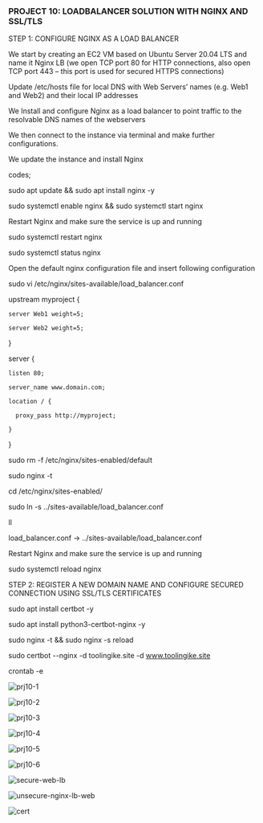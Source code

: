 ### PROJECT 10: LOADBALANCER SOLUTION WITH NGINX AND SSL/TLS

STEP 1: CONFIGURE NGINX AS A LOAD BALANCER

We start by creating an EC2 VM based on Ubuntu Server 20.04 LTS and name it Nginx LB (we open TCP port 80 for HTTP connections, also open TCP port 443 – this port is used for secured HTTPS connections)

Update /etc/hosts file for local DNS with Web Servers’ names (e.g. Web1 and Web2) and their local IP addresses

We Install and configure Nginx as a load balancer to point traffic to the resolvable DNS names of the webservers

We then connect to the instance via terminal and make further configurations.

We update the instance and install Nginx

codes;

sudo apt update && sudo apt install nginx -y

sudo systemctl enable nginx && sudo systemctl start nginx


Restart Nginx and make sure the service is up and running

sudo systemctl restart nginx

sudo systemctl status nginx

Open the default nginx configuration file and insert following configuration

sudo vi /etc/nginx/sites-available/load_balancer.conf

 upstream myproject {
 
    server Web1 weight=5;
    
    server Web2 weight=5;
    
  }

server {

    listen 80;
    
    server_name www.domain.com;
    
    location / {
    
      proxy_pass http://myproject;
      
    }
    
  }

 sudo rm -f /etc/nginx/sites-enabled/default
 
sudo nginx -t

cd /etc/nginx/sites-enabled/

sudo ln -s ../sites-available/load_balancer.conf

ll

load_balancer.conf -> ../sites-available/load_balancer.conf

Restart Nginx and make sure the service is up and running

sudo systemctl reload nginx

STEP 2: REGISTER A NEW DOMAIN NAME AND CONFIGURE SECURED CONNECTION USING SSL/TLS CERTIFICATES

sudo apt install certbot -y

sudo apt install python3-certbot-nginx -y

sudo nginx -t && sudo nginx -s reload

sudo certbot --nginx -d toolingike.site -d www.toolingike.site

crontab -e

![prj10-1](https://github.com/iwenameni/darey.io-pbl/assets/111616140/ba9ca869-23d0-4fc9-bf6b-638e6e4c3c08)

![prj10-2](https://github.com/iwenameni/darey.io-pbl/assets/111616140/da9debcb-0ac2-4b0c-a652-a8a852b5d23d)

![prj10-3](https://github.com/iwenameni/darey.io-pbl/assets/111616140/8da1f6cd-e273-48ee-905e-49cb4b59c708)

![prj10-4](https://github.com/iwenameni/darey.io-pbl/assets/111616140/28c8bdd4-304b-4bca-b2a9-12b9de79fee6)

![prj10-5](https://github.com/iwenameni/darey.io-pbl/assets/111616140/f57a88a2-786c-4e1f-81a7-5bc3d093771f)

![prj10-6](https://github.com/iwenameni/darey.io-pbl/assets/111616140/b21519f7-ec28-4828-9491-6533a28ba154)

![secure-web-lb](https://github.com/iwenameni/darey.io-pbl/assets/111616140/3d298fe4-944d-43a8-92ec-152114cb8ecd)

![unsecure-nginx-lb-web](https://github.com/iwenameni/darey.io-pbl/assets/111616140/84b7d269-6523-40ec-87b7-f5cac3c5ee39)

![cert](https://github.com/iwenameni/darey.io-pbl/assets/111616140/7d78bee7-0813-4317-8b5e-af87ab7aa14d)
